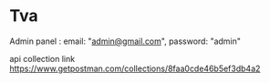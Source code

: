 # Tva

Admin panel :
email: "admin@gmail.com",
password: "admin"
    


api collection link
https://www.getpostman.com/collections/8faa0cde46b5ef3db4a2